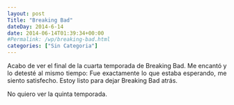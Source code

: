 ```yaml
---
layout: post
Title: "Breaking Bad"
dateDay: 2014-6-14
date: 2014-06-14T01:39:34+00:00
#Permalink: /wp/breaking-bad.html
categories: ["Sin Categoria"]
---
```


<p style="text-align: justify;">Acabo de ver el final de la cuarta temporada de Breaking Bad. Me encantó y lo detesté al mismo tiempo: Fue exactamente lo que estaba esperando, me siento satisfecho. Estoy listo para dejar Breaking Bad atrás.</p>
<p style="text-align: justify;">No quiero ver la quinta temporada.</p>
